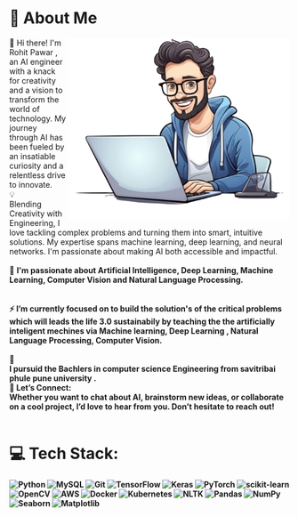 
# 💫 About Me
<img align="right" alt="Coding" width="400" src="https://github.com/RohitPawar001/RohitPawar001/blob/main/bg.png?raw=true"/>
👋 Hi there! I'm Rohit Pawar , an AI engineer with a knack for creativity and a vision to transform the world of technology. My journey through AI has been fueled by an insatiable curiosity and a relentless drive to innovate.</b><br> 💡 <br> Blending Creativity with Engineering, I love tackling complex problems and turning them into smart, intuitive solutions. My expertise spans machine learning, deep learning, and neural networks. I'm passionate about making AI both accessible and impactful. <br><br>
🔭 <b>I'm passionate about Artificial Intelligence, Deep Learning, Machine Learning, Computer Vision and Natural Language Processing. <br><br> <br>⚡  <b>I’m currently focused on to build the solution's of the critical problems which will leads the life 3.0 sustainabily by teaching the the artificially inteligent mechines via Machine learning, Deep Learning , Natural Language Processing, Computer Vision. <br> <br>🌱 <br>I pursuid the Bachlers in computer science Engineering from savitribai phule pune university .</b><br> 🌟 <b>Let’s Connect:</b>  <br>   Whether you want to chat about AI, brainstorm new ideas, or collaborate on a cool project, I’d love to hear from you. Don’t hesitate to reach out! 

  <br>
  <br>

# 💻 Tech Stack:

<p align="left">
  <img src="https://img.shields.io/badge/Python-3776AB?style=for-the-badge&logo=python&logoColor=white" alt="Python" />
  <img src="https://img.shields.io/badge/MySQL-4479A1?style=for-the-badge&logo=mysql&logoColor=white" alt="MySQL" />
  <img src="https://img.shields.io/badge/Git-F05032?style=for-the-badge&logo=git&logoColor=white" alt="Git" />
  <img src="https://img.shields.io/badge/TensorFlow-FF6F00?style=for-the-badge&logo=tensorflow&logoColor=white" alt="TensorFlow" />
  <img src="https://img.shields.io/badge/Keras-D00000?style=for-the-badge&logo=keras&logoColor=white" alt="Keras" />
  <img src="https://img.shields.io/badge/PyTorch-EE4C2C?style=for-the-badge&logo=pytorch&logoColor=white" alt="PyTorch" />
  <img src="https://img.shields.io/badge/scikitlearn-F7931E?style=for-the-badge&logo=scikit-learn&logoColor=white" alt="scikit-learn" />
  <img src="https://img.shields.io/badge/OpenCV-5C3EE8?style=for-the-badge&logo=opencv&logoColor=white" alt="OpenCV" />
  <img src="https://img.shields.io/badge/AWS-232F3E?style=for-the-badge&logo=amazon-aws&logoColor=white" alt="AWS" />
  <img src="https://img.shields.io/badge/Docker-2496ED?style=for-the-badge&logo=docker&logoColor=white" alt="Docker" />
  <img src="https://img.shields.io/badge/Kubernetes-326CE5?style=for-the-badge&logo=kubernetes&logoColor=white" alt="Kubernetes" />
  <img src="https://img.shields.io/badge/NLTK-154F5B?style=for-the-badge&logo=python&logoColor=white" alt="NLTK" />
  <img src="https://img.shields.io/badge/Pandas-150458?style=for-the-badge&logo=pandas&logoColor=white" alt="Pandas" />
  <img src="https://img.shields.io/badge/NumPy-013243?style=for-the-badge&logo=numpy&logoColor=white" alt="NumPy" />
  <img src="https://img.shields.io/badge/Seaborn-3776AB?style=for-the-badge&logo=python&logoColor=white" alt="Seaborn" />
  <img src="https://img.shields.io/badge/Matplotlib-11557c?style=for-the-badge&logo=python&logoColor=white" alt="Matplotlib" />
</p>


